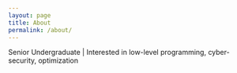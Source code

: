 ```yaml
---
layout: page
title: About
permalink: /about/
---
```

Senior Undergraduate | Interested in low-level programming, cyber-security, optimization
